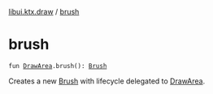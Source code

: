 [libui.ktx.draw](README.md) / [brush](brush.md)

# brush

`fun `[`DrawArea`](../libui.ktx/-draw-area/README.md)`.brush(): `[`Brush`](-brush/README.md)

Creates a new [Brush](-brush/README.md) with lifecycle delegated to [DrawArea](../libui.ktx/-draw-area/README.md).
